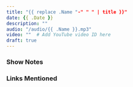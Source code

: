 ```yaml
---
title: "{{ replace .Name "-" " " | title }}"
date: {{ .Date }}
description: ""
audio: "/audio/{{ .Name }}.mp3"
video: ""  # Add YouTube video ID here
draft: true
---
```


### Show Notes

### Links Mentioned 